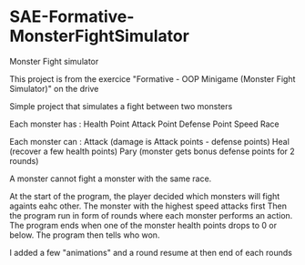 # SAE-Formative-MonsterFightSimulator
Monster Fight simulator 

This project is from the exercice "Formative - OOP Minigame (Monster Fight Simulator)" on the drive

Simple project that simulates a fight between two monsters

Each monster has :
Health Point
Attack Point
Defense Point
Speed
Race

Each monster can : 
Attack (damage is Attack points - defense points)
Heal (recover a few health points)
Pary (monster gets bonus defense points for 2 rounds)

A monster cannot fight a monster with the same race.

At the start of the program, the player decided which monsters will fight againts eahc other. The monster with the highest speed attacks first
Then the program run in form of rounds where each monster performs an action. The program ends when one of the monster health points drops to 0 or below.
The program then tells who won.

I added a few "animations" and a round resume at then end of each rounds  
